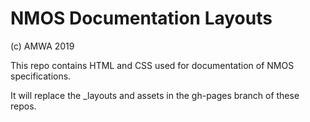 # NMOS Documentation Layouts

(c) AMWA 2019

This repo contains HTML and CSS used for documentation of NMOS specifications.

It will replace the _layouts and assets in the gh-pages branch of these repos.

